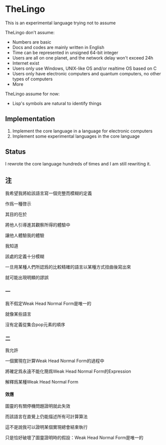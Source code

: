 # TheLingo

This is an experimental language trying not to assume

TheLingo don't assume:

+ Numbers are basic
+ Docs and codes are mainly written in English
+ Time can be represented in unsigned 64-bit integer
+ Users are all on one planet, and the network delay won't exceed 24h
+ Internet exist
+ Users only use Windows, UNIX-like OS and/or realtime OS based on C
+ Users only have electronic computers and quantum computers, no other types of computers
+ More

TheLingo assume for now:

+ Lisp's symbols are natural to identify things

## Implementation

1. Implement the core language in a language for electronic computers
1. Implement some experimental languages in the core language

## Status

I rewrote the core language hundreds of times and I am still rewriting it.

## 注

我希望我將給該語言寫一個完整而模糊的定義

作爲一種啓示

其目的在於

將他人引導進其觀察所得的體驗中

讓他人體驗我的體驗

我知道

該處的定義十分模糊

一旦用某種人們所認爲的比較精確的語言以某種方式扭曲後寫出來

就可能出現明顯的謬誤

### 一

我不假定Weak Head Normal Form是唯一的

就像某些語言

沒有定義從集合pop元素的順序

### 二

我允許

一個實現在計算Weak Head Normal Form的過程中

將確定爲永遠不能化簡爲Weak Head Normal Form的Expression

解釋爲某種Weak Head Normal Form

#### 效應

圖靈的有關停機問題證明就此失效

而該語言在直覺上仍能描述所有可計算算法

這不是說我可以證明某個實現總會結束執行

只是恰好破壞了圖靈證明時的假設：Weak Head Normal Form是唯一的

